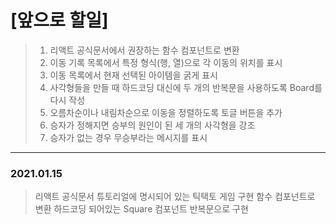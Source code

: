 # [앞으로 할일]
> 1. 리액트 공식문서에서 권장하는 함수 컴포넌트로 변환
> 2. 이동 기록 목록에서 특정 형식(행, 열)으로 각 이동의 위치를 표시
> 3. 이동 목록에서 현재 선택된 아이템을 굵게 표시
> 4. 사각형들을 만들 때 하드코딩 대신에 두 개의 반복문을 사용하도록 Board를 다시 작성
> 5. 오름차순이나 내림차순으로 이동을 정렬하도록 토글 버튼을 추가
> 6. 승자가 정해지면 승부의 원인이 된 세 개의 사각형을 강조
> 7. 승자가 없는 경우 무승부라는 메시지를 표시  
- - -
  
### 2021.01.15  
> 리액트 공식문서 튜토리얼에 명시되어 있는 틱택토 게임 구현
> 함수 컴포넌트로 변환
> 하드코딩 되어있는 Square 컴포넌트 반복문으로 구현



